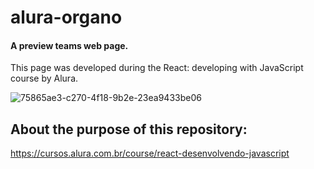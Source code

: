 # alura-organo

#### A preview teams web page.

This page was developed during the React: developing with JavaScript course by Alura.

![75865ae3-c270-4f18-9b2e-23ea9433be06](https://user-images.githubusercontent.com/69660117/206015422-c3c22f8a-07dd-42a4-9644-2628b483d7d0.png)

## About the purpose of this repository:
https://cursos.alura.com.br/course/react-desenvolvendo-javascript
